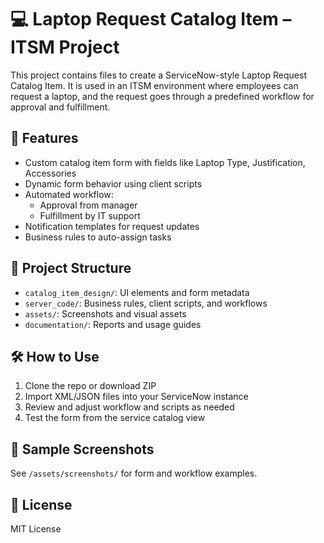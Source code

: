
# 💻 Laptop Request Catalog Item – ITSM Project

This project contains files to create a ServiceNow-style Laptop Request Catalog Item. It is used in an ITSM environment where employees can request a laptop, and the request goes through a predefined workflow for approval and fulfillment.

## 🧰 Features
- Custom catalog item form with fields like Laptop Type, Justification, Accessories
- Dynamic form behavior using client scripts
- Automated workflow:
  - Approval from manager
  - Fulfillment by IT support
- Notification templates for request updates
- Business rules to auto-assign tasks

## 📂 Project Structure

- `catalog_item_design/`: UI elements and form metadata
- `server_code/`: Business rules, client scripts, and workflows
- `assets/`: Screenshots and visual assets
- `documentation/`: Reports and usage guides

## 🛠 How to Use
1. Clone the repo or download ZIP
2. Import XML/JSON files into your ServiceNow instance
3. Review and adjust workflow and scripts as needed
4. Test the form from the service catalog view

## 📸 Sample Screenshots
See `/assets/screenshots/` for form and workflow examples.

## 📃 License
MIT License
